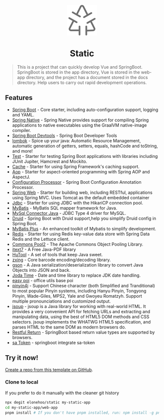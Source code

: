<div align="center">
  <img src="./public/logo.svg" width="100px" height="100px" />
</div>

<h1 align="center">Static</h1>

> This is a project that can quickly develop Vue and SpringBoot. SpringBoot is stored in the app directory, Vue is stored in the web-app directory, and the project has a document stored in the docs directory. Help users to carry out rapid development operations.

## Features

- [Spring Boot](https://github.com/spring-projects/spring-boot) - Core starter, including auto-configuration support, logging and YAML.
- [Spring Native](https://github.com/spring-projects-experimental/spring-native) - Spring Native provides support for compiling Spring applications to native executables using the GraalVM native-image compiler.
- [Spring Boot Devtools](https://github.com/spring-projects/spring-boot) - Spring Boot Developer Tools
- [lombok](https://github.com/projectlombok/lombok) - Spice up your java: Automatic Resource Management, automatic generation of getters, setters, equals, hashCode and toString, and more!
- [Test](https://github.com/spring-projects/spring-framework/tree/main/spring-test) - Starter for testing Spring Boot applications with libraries including JUnit Jupiter, Hamcrest and Mockito.
- [Cache](https://github.com/spring-projects/spring-boot) - Starter for using Spring Framework's caching support.
- [Aop](https://github.com/spring-projects/spring-framework/tree/main/spring-aop) - Starter for aspect-oriented programming with Spring AOP and AspectJ.
- [Configuration Processor](https://github.com/spring-projects/spring-boot) - Spring Boot Configuration Annotation Processor.
- [Spring Web](https://github.com/spring-projects/spring-framework/tree/main/spring-web) - Starter for building web, including RESTful, applications using Spring MVC. Uses Tomcat as the default embedded container
- [Jdbc](https://github.com/spring-projects/spring-framework/tree/main/spring-jdbc) - Starter for using JDBC with the HikariCP connection pool.
- [MyBatis](https://github.com/mybatis/mybatis-3) - MyBatis SQL mapper framework for Java.
- [MySql Connector Java](https://github.com/mysql/mysql-connector-j) - JDBC Type 4 driver for MySQL.
- [Druid](https://github.com/alibaba/druid) - Spring Boot with Druid support,help you simplify Druid config in Spring Boot.
- [MyBatis Plus](https://github.com/baomidou/mybatis-plus/tree/3.0) - An enhanced toolkit of Mybatis to simplify development.
- [Redis](https://github.com/spring-projects/spring-data-redis) - Starter for using Redis key-value data store with Spring Data Redis and the Lettuce client.
- [Commons Pool2](https://github.com/apache/commons-pool) - The Apache Commons Object Pooling Library.
- [itext7](https://github.com/itext/itextpdf) - A Free Java-PDF library
- [HuTool](https://github.com/dromara/hutool) - A set of tools that keep Java sweet.
- [zxing](https://github.com/zxing/zxing) - Core barcode encoding/decoding library.
- [gson](https://github.com/google/gson) - A Java serialization/deserialization library to convert Java Objects into JSON and back.
- [Joda Time](https://github.com/JodaOrg/joda-time) - Date and time library to replace JDK date handling.
- [easy poi](https://gitee.com/lemur/easypoi) - office utils base poi
- [pinyin4j](https://github.com/belerweb/pinyin4j) - Support Chinese character (both Simplified and Tranditional) to most popular Pinyin systems, including Hanyu Pinyin, Tongyong Pinyin, Wade-Giles, MPS2, Yale and Gwoyeu Romatzyh. Support multiple pronounciations and customized output.
- [jsoup](https://github.com/jhy/jsoup) - jsoup is a Java library for working with real-world HTML. It provides a very convenient API for fetching URLs and extracting and manipulating data, using the best of HTML5 DOM methods and CSS selectors. jsoup implements the WHATWG HTML5 specification, and parses HTML to the same DOM as modern browsers do.
- [Restful Return](https://github.com/elonehoo/restful-return) - SpringBoot based return value types are supported by browsers.
- [sa Token](https://github.com/dromara/Sa-Token) - springboot integrate sa-token

## Try it now!

[Create a repo from this template on GitHub](https://github.com/elonehoo/static/generate).

### Clone to local

If you prefer to do it manually with the cleaner git history

```bash
npx degit elonehoo/static my-static-app
cd my-static-app/web-app
pnpm install # If you don't have pnpm installed, run: npm install -g pnpm
```
